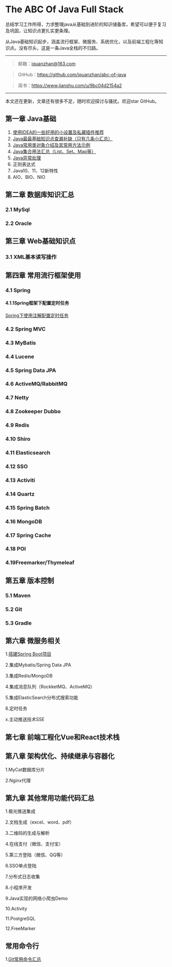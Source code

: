 # The ABC Of Java Full Stack
总结学习工作所得，力求整理java从基础到进阶的知识储备库，希望可以便于复习及巩固，让知识点更扎实更条理。

从Java基础知识起步，涵盖流行框架、微服务、系统优化，以及前端工程化等知识点。没有尽头，这是一条Java全栈的不归路。

----------------------------------------------------------

> 邮箱：iquanzhan@163.com

> GitHub：https://github.com/iquanzhan/abc-of-java

> 简书：https://www.jianshu.com/u/9bc04d2154a2

-------------------------------------------------------------------------------------------------

本文还在更新，文章还有很多不足，随时欢迎探讨与骚扰。欢迎star GitHub。



## 第一章 Java基础

1.  [使用IDEA的一些好用的小设置及私藏插件推荐](docs/01.md)
2.  [Java最最基础知识点查漏补缺（只有几条小汇总）](docs/02basic.md)
3.  [Java常用类对象介绍及其常用方法示例](docs/03.md)
4.  [Java集合用法汇总（List、Set、Map等）](docs/05.md)
5.  [Java异常处理](docs/06.md)
6.  正则表达式
7.  Java10、11、12新特性
8.  AIO、BIO、NIO



## 第二章 数据库知识汇总

### 2.1 MySql

### 2.2 Oracle



## 第三章 Web基础知识点

### 3.1 XML基本读写操作



## 第四章 常用流行框架使用

### 4.1 Spring

#### 4.1.1Spring框架下配置定时任务

[Spring下使用注解配置定时任务](docs/07.md)

### 4.2 Spring MVC

### 4.3 MyBatis

### 4.4 Lucene

### 4.5 Spring Data JPA

### 4.6 ActiveMQ/RabbitMQ

### 4.7 Netty

### 4.8 Zookeeper Dubbo

### 4.9 Redis

### 4.10 Shiro

### 4.11 Elasticsearch

### 4.12 SSO

### 4.13 Activiti

### 4.14 Quartz

### 4.15 Spring Batch

### 4.16 MongoDB

### 4.17 Spring Cache

### 4.18 POI

### 4.19Freemarker/Thymeleaf



## 第五章 版本控制

### 5.1 Maven

### 5.2 Git

### 5.3 Gradle



## 第六章 微服务相关

1.[搭建Spring Boot项目](docs/springboot/01createproject.md)

2.集成Mybatis/Spring Data JPA

3.集成Redis/MongoDB

4.集成消息队列（RockketMQ、ActiveMQ）

5.集成ElasticSearch分布式搜索功能

6.定时任务

x.主动推送技术SSE



## 第七章 前端工程化Vue和React技术栈



## 第八章 架构优化、持续继承与容器化

1.MyCat数据库分片

2.Nginx代理



## 第九章 其他常用功能代码汇总

1.极光推送集成

2.文档生成（excel、word、pdf）

3.二维码的生成与解析

4.在线支付（微信、支付宝）

5.第三方登陆（微信、QQ等）

6.SSO单点登陆

7.分布式日志收集

8.小程序开发

9.Java实现的网络小爬虫Demo

10.Activity

11.PostgreSQL

12.FreeMarker



## 常用命令行

1.[Git常用命令汇总](docs/04.md)